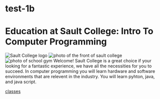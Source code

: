 # test-1b
<!DOCTYPE html>
<html>
  <head>
    <meta charset="utf-8">
    <meta name= "viewport" content="width=device-width, initial-scale=1">
    <Title> Education at Sault College Intro to Computer Programming </title>
  </head>
  <body> 
    <h1>Education at Sault College: Intro To Computer Programming</h1>
    <img align="centre/top" src="https://d3n8a8pro7vhmx.cloudfront.net/aeceo/pages/803/attachments/original/1442256054/Sault_College_Logo_horiz_rgb.jpeg?1442256054" alt="Sault College logo">
    <img align="left/top" src="https://tcglivenew.s3.amazonaws.com/images/school/110bc989-74a4-4d16-9d9e-c6a4e5f04159.jpg" alt="photo of the front of sault college">
    <img align="right/top" src="https://th.bing.com/th/id/OIP.VrzM4itSkHFsDDsbu33PPAAAAA?pid=ImgDet&rs=1" alt="photo of school gym"
         <p> Welcome! Sault College is a great choice if your looking for a fantastic experience, we have all the necessities for you to succeed. In computer programming you will learn hardware and software environments that are relevent in the industry. You will learn pyhton, java, and java script.</p>
   <a href="https://www.saultcollege.ca/programs/information-technology-studies/computer-programming">classes</a>
  <a href="https://welearn.saultcollege.ca/shared/CourseOutlines/CSD111_Course_Outline.pdf"<course outline</a>
<a href="https://my.saultcollege.ca/uPortal/f/campus/p/SC_campus.u17l1n22/max/render.uP"<Campus Life</a>
<a href="https://www.ontariocolleges.ca/en/cba?collegeCode=SAUL&programCode=2095&_ga=2.103405378.371388813.1667958262-1735371602.1667958262"<Apply now!>
</body>
    
